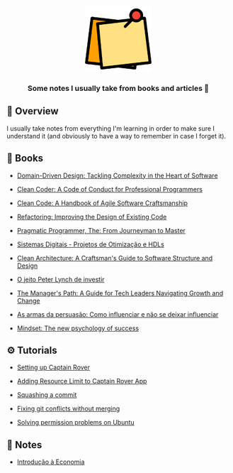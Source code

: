 <p align="center">
	<img src="./icon.png" width="150" alt="notes icon" />
</p>

<h3 align="center">
  Some notes I usually take from books and articles 📒
</h3>

## 📌 Overview

I usually take notes from everything I'm learning in order to make sure I understand it (and obviously to have a way to remember in case I forget it).

## 📓 Books

- [Domain-Driven Design: Tackling Complexity in the Heart of Software](./books/domain-driven-design-tackling-complexity-in-the-heart-of-software.md)

- [Clean Coder: A Code of Conduct for Professional Programmers](./books/clean-coder-a-code-of-conduct-for-professional-programmers.md)

- [Clean Code: A Handbook of Agile Software Craftsmanship](./books/clean-code-a-handbook-of-agile-software-craftsmanship.md)

- [Refactoring: Improving the Design of Existing Code](./books/refactoring-improving-the-design-of-existing-code.md)

- [Pragmatic Programmer, The: From Journeyman to Master](./books/pragmatic-programmer-the-from-journeyman-to-master.md)

- [Sistemas Digitais - Projetos de Otimização e HDLs](./books/sistemas-digitais-projetos-de-otimizacao-e-hdls.md)

- [Clean Architecture: A Craftsman's Guide to Software Structure and Design](./books/clean-architecture-a-craftsmans-guide-to-software-structure-and-design.md)

- [O jeito Peter Lynch de investir](./books/o-jeito-peter-lynch-de-investir.md)

- [The Manager's Path: A Guide for Tech Leaders Navigating Growth and Change](./books/the-managers-path-a-guide-for-tech-leaders-navigating-growth-and-change.md)

- [As armas da persuasão: Como influenciar e não se deixar influenciar](./books/as-armas-da-persuasao-como-influenciar-e-nao-se-deixar-influenciar.md)

- [Mindset: The new psychology of success](./books/mindset-the-new-psychology-of-success.md)

## ⚙️ Tutorials

- [Setting up Captain Rover](./tutorials/setting-up-captain-rover.md)

- [Adding Resource Limit to Captain Rover App](./setup/adding-resource-limit-to-captain-rover-app.md)

- [Squashing a commit](./tutorials/squashing-a-commit.md)

- [Fixing git conflicts without merging](./tutorials/fixing-git-conflicts-without-merging.md)

- [Solving permission problems on Ubuntu](./tutorials/solving-permission-problems-on-ubuntu.md)

## 📜 Notes

- [Introdução à Economia](./notes/introducao-a-economia.md)
